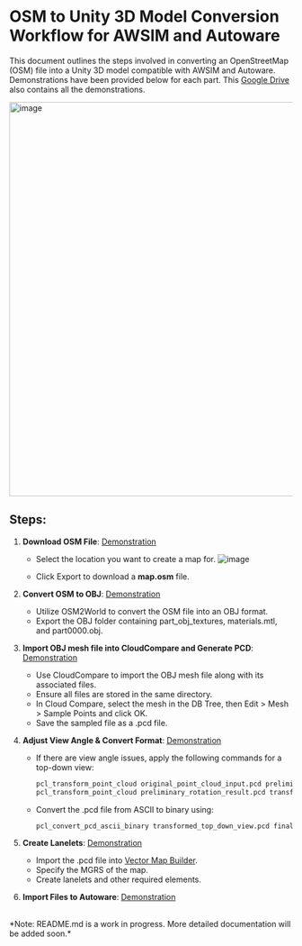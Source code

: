 # OSM to Unity 3D Model Conversion Workflow for AWSIM and Autoware

This document outlines the steps involved in converting an OpenStreetMap (OSM) file into a Unity 3D model compatible with AWSIM and Autoware. Demonstrations have been provided below for each part. This [Google Drive](https://drive.google.com/drive/folders/1Mtkr13VCS5KdGLns7JRVTOxwJmy0Xnit?usp=drive_link) also contains all the demonstrations.

<img src="https://github.com/zubxxr/OSM-to-Pointcloud-and-Lanelet-Conversion-Process/blob/main/assets/OSM-Mesh-Workflow.png" alt="image" style="width: 700px;">

## Steps:

1. **Download OSM File**: [Demonstration](https://drive.google.com/file/d/1siUoWQ66YDEZnNxpCEGZUtRvuZyRF7Ho/view?usp=drive_link)
 
    - Select the location you want to create a map for.
    ![image](https://github.com/user-attachments/assets/a0fe3473-11da-4b74-9fa5-31b8ce43e652)

    - Click Export to download a **map.osm** file.


2. **Convert OSM to OBJ**: [Demonstration](https://drive.google.com/file/d/1dyTxqLgO2tPrpjYVindg-_BhmtaVfODf/view?usp=drive_link)

    - Utilize OSM2World to convert the OSM file into an OBJ format.
    - Export the OBJ folder containing part_obj_textures, materials.mtl, and part0000.obj.

3. **Import OBJ mesh file into CloudCompare and Generate PCD**: [Demonstration](https://drive.google.com/file/d/1cAZZyMCDsIj3vTjb7KjpvkoFsfH8ReB2/view?usp=drive_link)

    - Use CloudCompare to import the OBJ mesh file along with its associated files.
    - Ensure all files are stored in the same directory.
    - In Cloud Compare, select the mesh in the DB Tree, then Edit > Mesh > Sample Points and click OK.
    - Save the sampled file as a .pcd file.

4. **Adjust View Angle & Convert Format**: [Demonstration](https://drive.google.com/file/d/1atm-YRY9qiV59AITQKHuUumpNAuUOszs/view?usp=drive_link)

    - If there are view angle issues, apply the following commands for a top-down view:

      ```bash
      pcl_transform_point_cloud original_point_cloud_input.pcd preliminary_rotation_result.pcd -axisangle 1,0,0,-1.5708
      pcl_transform_point_cloud preliminary_rotation_result.pcd transformed_top_down_view.pcd -axisangle 1,0,0,3.1416
      ```
    - Convert the .pcd file from ASCII to binary using:
      
      ```bash
      pcl_convert_pcd_ascii_binary transformed_top_down_view.pcd final_output.pcd 1
      ```

    

5. **Create Lanelets**: [Demonstration](https://drive.google.com/file/d/1GsgT-V2fWnFuPw8rWdohsYPsOSAnr716/view?usp=drive_link)

    - Import the .pcd file into [Vector Map Builder](https://tools.tier4.jp/vector_map_builder_ll2/).
    - Specify the MGRS of the map.
    - Create lanelets and other required elements.

6. **Import Files to Autoware**: [Demonstration](https://drive.google.com/file/d/1JRt64q4x_NL__mK30LJ7Vgzp1ZBU6C9e/view?usp=drive_link)
   

<br> 
*Note: README.md is a work in progress. More detailed documentation will be added soon.*
